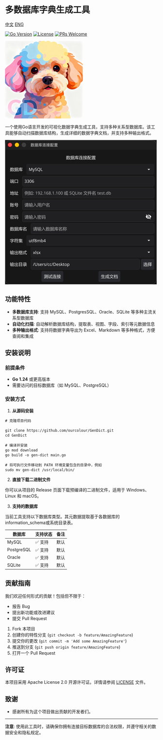 # 多数据库字典生成工具

[中文](README.md) [ENG](README_EN.md)

[![Go Version](https://img.shields.io/badge/Go-1.24%2B-blue.svg)](https://golang.org/)
[![License](https://img.shields.io/badge/License-Apache%202.0-blue.svg)](https://opensource.org/licenses/Apache-2.0)
[![PRs Welcome](https://img.shields.io/badge/PRs-welcome-brightgreen.svg)](https://github.com/ourcolour/GenDict/pulls)

<img src="./Icon.png" alt="Icon" style="zoom: 25%;" />

一个使用Go语言开发的可视化数据字典生成工具，支持多种关系型数据库。该工具能够自动扫描数据库结构，生成详细的数据字典文档，并支持多种输出格式。

![screen](screen.png)

## 功能特性

- **多数据库支持**: 支持 MySQL、PostgresSQL、Oracle、SQLite 等多种主流关系型数据库
- **自动化扫描**: 自动解析数据库结构，提取表、视图、字段、索引等元数据信息
- **多种输出格式**: 支持将数据字典导出为 Excel、Markdown 等多种格式，方便查阅和集成

## 安装说明

### 前提条件

-   **Go 1.24** 或更高版本
-   需要访问的目标数据库（如 MySQL、PostgreSQL）

### 安装方式

1. **从源码安装**

```shell
# 克隆项目代码

git clone https://github.com/ourcolour/GenDict.git
cd GenDict

# 编译并安装
go mod download
go build -o gen-dict main.go

# 将可执行文件移动到 PATH 环境变量包含的目录中，例如
sudo mv gen-dict /usr/local/bin/
```

2. **直接下载二进制文件**

你可以从项目的 Release 页面下载预编译的二进制文件，适用于 Windows、Linux 和 macOS。

3. **支持的数据库**

当前工具支持以下数据库类型。其元数据提取基于各数据库的 information_schema或系统目录表。

| 数据库 | 支持状态 | 备注 |
| ------- | ------ | ---- |
| MySQL | ✅ 支持 | 默认 |
| PostgreSQL | ✅ 支持 | 默认 |
| Oracle | ✅ 支持 | 默认 |
| SQLite | ✅ 支持 | 默认 |

## 贡献指南

我们欢迎任何形式的贡献！包括但不限于：

- 报告 Bug
- 提出新功能或改进建议
- 提交 Pull Request

1. Fork 本项目
2. 创建你的特性分支 (`git checkout -b feature/AmazingFeature`)
3. 提交你的更改 (`git commit -m 'Add some AmazingFeature'`)
4. 推送到分支 (`git push origin feature/AmazingFeature`)
5. 打开一个 Pull Request

## 许可证

本项目采用 Apache License 2.0 开源许可证。详情请参阅 [LICENSE](LICENSE) 文件。

## 致谢

- 感谢所有为这个项目做出贡献的开发者们。

---

**注意**: 使用此工具时，请确保你拥有连接目标数据库的合法权限，并遵守相关的数据安全和隐私规定。
